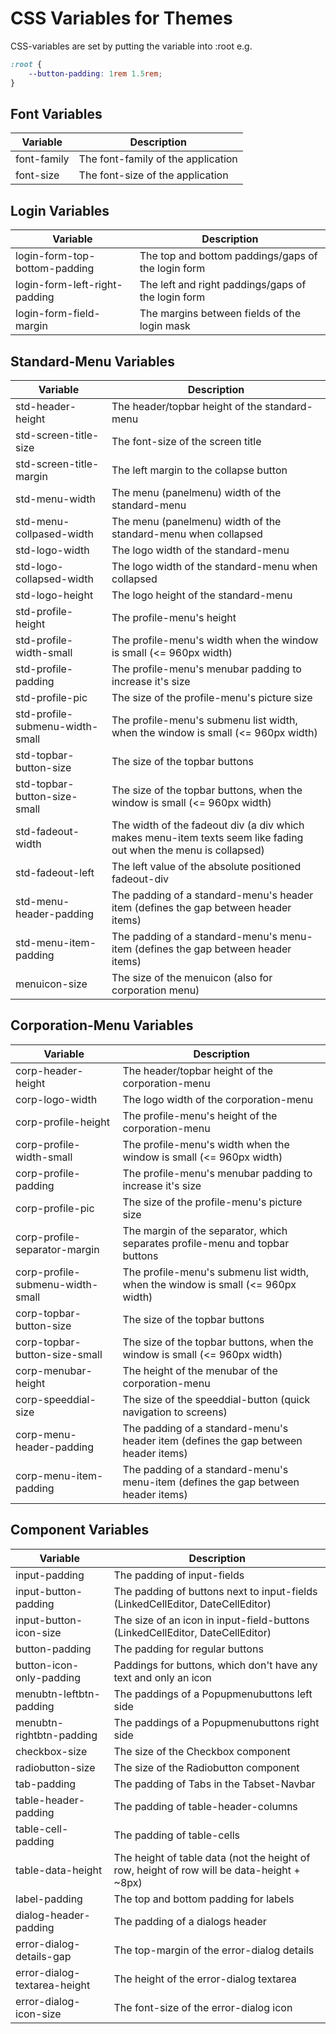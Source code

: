 # CSS Variables for Themes
CSS-variables are set by putting the variable into :root e.g.
```css
:root {
    --button-padding: 1rem 1.5rem;
}
```

## Font Variables
Variable | Description
--- | ---
font-family | The font-family of the application
font-size | The font-size of the application

## Login Variables
Variable | Description
--- | --- 
login-form-top-bottom-padding | The top and bottom paddings/gaps of the login form
login-form-left-right-padding | The left and right paddings/gaps of the login form
login-form-field-margin | The margins between fields of the login mask

## Standard-Menu Variables
Variable | Description
--- | --- 
std-header-height | The header/topbar height of the standard-menu
std-screen-title-size | The font-size of the screen title
std-screen-title-margin | The left margin to the collapse button
std-menu-width | The menu (panelmenu) width of the standard-menu
std-menu-collpased-width | The menu (panelmenu) width of the standard-menu when collapsed
std-logo-width | The logo width of the standard-menu
std-logo-collapsed-width | The logo width of the standard-menu when collapsed
std-logo-height | The logo height of the standard-menu
std-profile-height | The profile-menu's height
std-profile-width-small | The profile-menu's width when the window is small (<= 960px width)
std-profile-padding | The profile-menu's menubar padding to increase it's size
std-profile-pic | The size of the profile-menu's picture size
std-profile-submenu-width-small | The profile-menu's submenu list width, when the window is small (<= 960px width)
std-topbar-button-size | The size of the topbar buttons
std-topbar-button-size-small | The size of the topbar buttons, when the window is small (<= 960px width)
std-fadeout-width | The width of the fadeout div (a div which makes menu-item texts seem like fading out when the menu is collapsed)
std-fadeout-left | The left value of the absolute positioned fadeout-div
std-menu-header-padding | The padding of a standard-menu's header item (defines the gap between header items)
std-menu-item-padding | The padding of a standard-menu's menu-item (defines the gap between header items)
menuicon-size | The size of the menuicon (also for corporation menu)

## Corporation-Menu Variables
Variable | Description
--- | --- 
corp-header-height | The header/topbar height of the corporation-menu
corp-logo-width | The logo width of the corporation-menu
corp-profile-height | The profile-menu's height of the corporation-menu
corp-profile-width-small | The profile-menu's width when the window is small (<= 960px width)
corp-profile-padding | The profile-menu's menubar padding to increase it's size
corp-profile-pic | The size of the profile-menu's picture size
corp-profile-separator-margin | The margin of the separator, which separates profile-menu and topbar buttons
corp-profile-submenu-width-small | The profile-menu's submenu list width, when the window is small (<= 960px width)
corp-topbar-button-size | The size of the topbar buttons
corp-topbar-button-size-small | The size of the topbar buttons, when the window is small (<= 960px width)
corp-menubar-height | The height of the menubar of the corporation-menu
corp-speeddial-size | The size of the speeddial-button (quick navigation to screens)
corp-menu-header-padding | The padding of a standard-menu's header item (defines the gap between header items)
corp-menu-item-padding | The padding of a standard-menu's menu-item (defines the gap between header items)

## Component Variables
Variable | Description
--- | --- 
input-padding | The padding of input-fields
input-button-padding | The padding of buttons next to input-fields (LinkedCellEditor, DateCellEditor)
input-button-icon-size | The size of an icon in input-field-buttons (LinkedCellEditor, DateCellEditor)
button-padding | The padding for regular buttons
button-icon-only-padding | Paddings for buttons, which don't have any text and only an icon
menubtn-leftbtn-padding | The paddings of a Popupmenubuttons left side
menubtn-rightbtn-padding | The paddings of a Popupmenubuttons right side
checkbox-size | The size of the Checkbox component
radiobutton-size | The size of the Radiobutton component
tab-padding | The padding of Tabs in the Tabset-Navbar
table-header-padding | The padding of table-header-columns
table-cell-padding | The padding of table-cells
table-data-height | The height of table data (not the height of row, height of row will be data-height + ~8px)
label-padding | The top and bottom padding for labels
dialog-header-padding | The padding of a dialogs header
error-dialog-details-gap  | The top-margin of the error-dialog details
error-dialog-textarea-height | The height of the error-dialog textarea
error-dialog-icon-size | The font-size of the error-dialog icon
